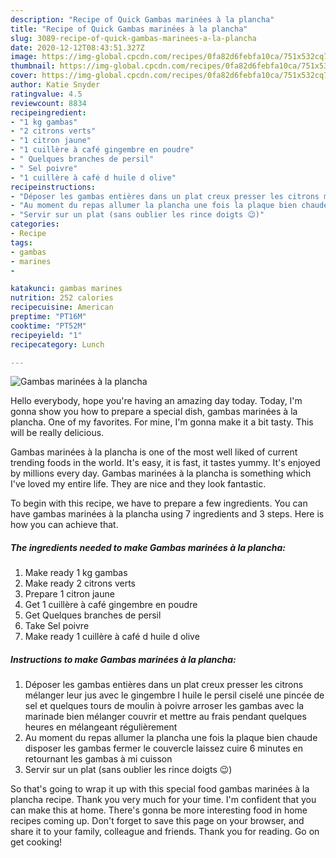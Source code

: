 ```yaml
---
description: "Recipe of Quick Gambas marinées à la plancha"
title: "Recipe of Quick Gambas marinées à la plancha"
slug: 3089-recipe-of-quick-gambas-marinees-a-la-plancha
date: 2020-12-12T08:43:51.327Z
image: https://img-global.cpcdn.com/recipes/0fa82d6febfa10ca/751x532cq70/gambas-marinees-a-la-plancha-photo-principale-de-la-recette.jpg
thumbnail: https://img-global.cpcdn.com/recipes/0fa82d6febfa10ca/751x532cq70/gambas-marinees-a-la-plancha-photo-principale-de-la-recette.jpg
cover: https://img-global.cpcdn.com/recipes/0fa82d6febfa10ca/751x532cq70/gambas-marinees-a-la-plancha-photo-principale-de-la-recette.jpg
author: Katie Snyder
ratingvalue: 4.5
reviewcount: 8834
recipeingredient:
- "1 kg gambas"
- "2 citrons verts"
- "1 citron jaune"
- "1 cuillère à café gingembre en poudre"
- " Quelques branches de persil"
- " Sel poivre"
- "1 cuillère à café d huile d olive"
recipeinstructions:
- "Déposer les gambas entières dans un plat creux presser les citrons mélanger leur jus avec le gingembre l huile le persil ciselé une pincée de sel et quelques tours de moulin à poivre arroser les gambas avec la marinade bien mélanger couvrir et mettre au frais pendant quelques heures en mélangeant régulièrement"
- "Au moment du repas allumer la plancha une fois la plaque bien chaude disposer les gambas fermer le couvercle laissez cuire 6 minutes en retournant les gambas à mi cuisson"
- "Servir sur un plat (sans oublier les rince doigts 😉)"
categories:
- Recipe
tags:
- gambas
- marines
- 

katakunci: gambas marines  
nutrition: 252 calories
recipecuisine: American
preptime: "PT16M"
cooktime: "PT52M"
recipeyield: "1"
recipecategory: Lunch

---
```



![Gambas marinées à la plancha](https://img-global.cpcdn.com/recipes/0fa82d6febfa10ca/751x532cq70/gambas-marinees-a-la-plancha-photo-principale-de-la-recette.jpg)

Hello everybody, hope you're having an amazing day today. Today, I'm gonna show you how to prepare a special dish, gambas marinées à la plancha. One of my favorites. For mine, I'm gonna make it a bit tasty. This will be really delicious.

Gambas marinées à la plancha is one of the most well liked of current trending foods in the world. It's easy, it is fast, it tastes yummy. It's enjoyed by millions every day. Gambas marinées à la plancha is something which I've loved my entire life. They are nice and they look fantastic.




To begin with this recipe, we have to prepare a few ingredients. You can have gambas marinées à la plancha using 7 ingredients and 3 steps. Here is how you can achieve that.

<!--inarticleads1-->

##### The ingredients needed to make Gambas marinées à la plancha:

1. Make ready 1 kg gambas
1. Make ready 2 citrons verts
1. Prepare 1 citron jaune
1. Get 1 cuillère à café gingembre en poudre
1. Get  Quelques branches de persil
1. Take  Sel poivre
1. Make ready 1 cuillère à café d huile d olive




<!--inarticleads2-->

##### Instructions to make Gambas marinées à la plancha:

1. Déposer les gambas entières dans un plat creux presser les citrons mélanger leur jus avec le gingembre l huile le persil ciselé une pincée de sel et quelques tours de moulin à poivre arroser les gambas avec la marinade bien mélanger couvrir et mettre au frais pendant quelques heures en mélangeant régulièrement
1. Au moment du repas allumer la plancha une fois la plaque bien chaude disposer les gambas fermer le couvercle laissez cuire 6 minutes en retournant les gambas à mi cuisson
1. Servir sur un plat (sans oublier les rince doigts 😉)




So that's going to wrap it up with this special food gambas marinées à la plancha recipe. Thank you very much for your time. I'm confident that you can make this at home. There's gonna be more interesting food in home recipes coming up. Don't forget to save this page on your browser, and share it to your family, colleague and friends. Thank you for reading. Go on get cooking!
